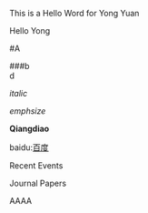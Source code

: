 This is a Hello Word for Yong Yuan

Hello Yong

#A

###b <br> d


*italic*

_emphsize_


**Qiangdiao**

baidu:[百度](https://www.baidu.com)

Recent Events




Journal Papers


AAAA
